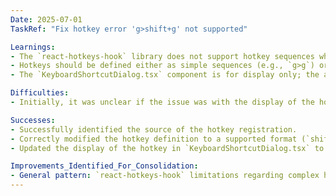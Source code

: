 ```yaml
---
Date: 2025-07-01
TaskRef: "Fix hotkey error 'g>shift+g' not supported"

Learnings:
- The `react-hotkeys-hook` library does not support hotkey sequences where a part of the sequence is a key combination (e.g., `g>shift+g`).
- Hotkeys should be defined either as simple sequences (e.g., `g>g`) or simple combinations (e.g., `shift+g`).
- The `KeyboardShortcutDialog.tsx` component is for display only; the actual hotkey registration occurs in components like `TableOfContents.tsx` using `useHotkeys`.

Difficulties:
- Initially, it was unclear if the issue was with the display of the hotkey or its registration. Searching for the problematic hotkey string helped pinpoint the registration location.

Successes:
- Successfully identified the source of the hotkey registration.
- Correctly modified the hotkey definition to a supported format (`shift+g`) in `TableOfContents.tsx`.
- Updated the display of the hotkey in `KeyboardShortcutDialog.tsx` to match the new definition.

Improvements_Identified_For_Consolidation:
- General pattern: `react-hotkeys-hook` limitations regarding complex hotkey strings (sequences with combinations).
---
```

